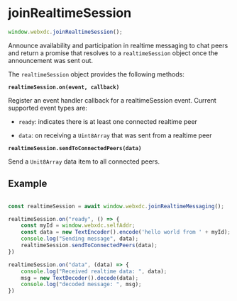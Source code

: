 # joinRealtimeSession

```js
window.webxdc.joinRealtimeSession();
```

Announce availability and participation in realtime messaging to chat peers 
and return a promise that resolves to a `realtimeSession` object 
once the announcement was sent out. 

The `realtimeSession` object provides the following methods: 

**`realtimeSession.on(event, callback)`**

Register an event handler callback for a realtimeSession event. 
Current supported event types are:

- `ready`: indicates there is at least one connected realtime peer 

- `data`: on receiving a `Uint8Array` that was sent from a realtime peer 


**`realtimeSession.sendToConnectedPeers(data)`**

Send a `Unit8Array` data item to all connected peers. 

## Example

```js

const realtimeSession = await window.webxdc.joinRealtimeMessaging();

realtimeSession.on("ready", () => {
    const myId = window.webxdc.selfAddr;
    const data = new TextEncoder().encode('hello world from ' + myId);
    console.log("Sending message", data);
    realtimeSession.sendToConnectedPeers(data);
})

realtimeSession.on("data", (data) => {
    console.log("Received realtime data: ", data);
    msg = new TextDecoder().decode(data);
    console.log("decoded message: ", msg);
})
```
